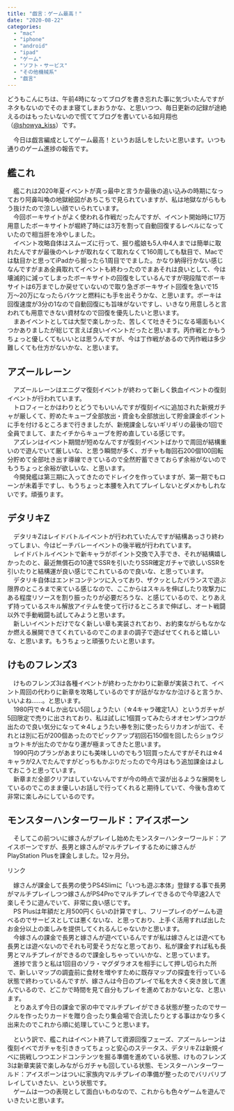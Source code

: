 ```yaml
---
title: "戯言：ゲーム最高！"
date: "2020-08-22"
categories: 
  - "mac"
  - "iphone"
  - "android"
  - "ipad"
  - "ゲーム"
  - "ソフト・サービス"
  - "その他機械系"
  - "戯言"
---
```


どうもこんにちは、午前4時になってブログを書き忘れた事に気づいたんですがネタもないのでそのまま寝てしまおうかな、と思いつつ、毎日更新の記録が途絶えるのはもったいないので慌ててブログを書いている如月翔也（[@showya\_kiss](http://twitter.com/showya_kiss)）です。  
  
　今日は戯言編成としてゲーム最高！というお話しをしたいと思います。いつも通りのゲーム進捗の報告です。  

## 艦これ

　艦これは2020年夏イベントが真っ最中と言うか最後の追い込みの時期になっており阿鼻叫喚の地獄絵図があちこちで見られていますが、私は地獄ながらももう抜けたので涼しい顔でいられています。  
　今回ボーキサイトがよく使われる作戦だったんですが、イベント開始時に17万用意したボーキサイトが堀終了時には3万を割って自動回復するレベルになっていたので相当肝を冷やしました。  
　イベント攻略自体はスムーズに行って、掘り艦娘も5人中4人までは簡単に取れたんですが最後のヘレナが取れなくて取れなくて160周しても駄目で、Macでは駄目かと思ってiPadから掘ったら1周目ででました。かなり納得行かない感じなんですがまあ全員取れてイベントも終わったのでまあそれは良いとして、今は壊滅的に減ってしまったボーキサイトの回復をしているんですが現段階でボーキサイトは6万までしか戻せていないので取り急ぎボーキサイト回復を急いで15万〜20万になったらバケツと燃料にも手を出そうかな、と思います。ボーキは回復速度が3分の1なので自動回復にも旨味がないですし、いきなり用意しろと言われても用意できない資材なので回復を優先したいと思います。  
　まあイベントとしては大型で楽しかった、苦しくて吐きそうになる場面もいくつかありましたが総じて言えば良いイベントだったと思います。丙作戦とかもうちょっと優しくてもいいとは思うんですが、今は丁作戦があるので丙作戦は多少難しくても仕方がないかな、と思います。  

## アズールレーン

　アズールレーンはエニグマ復刻イベントが終わって新しく鉄血イベントの復刻イベントが行われています。  
　トロフィーとかはわりとどうでもいいんですが復刻イベに追加された新規ガチャが厳しくて、貯めたキューブ全部放出・資金も全部放出して貯金課金ポイントに手を付けるところまで行きましたが、新規課金しないギリギリの最後の1回で全員でまして、またイチからキューブを貯め直している感じです。  
　アズレンはイベント期間が短めなんですが復刻イベントばかりで周回が結構重いので遊んでいて厳しいな、と思う瞬間が多く、ガチャも毎回石200個100回転分貯めて全部吐き出す導線できているので全然貯蓄できておらず余裕がないのでもうちょっと余裕が欲しいな、と思います。  
　今開発艦は第三期に入ってきたのでドレイクを作っていますが、第一期でもローンが未着手ですし、もうちょっと本腰を入れてプレイしないとダメかもしれないです。頑張ります。  

## デタリキZ

　デタリキZはレイドバトルイベントが行われていたんですが結構あっさり終わってしまい、今はビーチバレーイベントの後半戦が行われています。  
　レイドバトルイベントで新キャラがポイント交換で入手でき、それが結構嬉しかったのと、最近無償石の10連でSSRを引いたりSSR確定ガチャで欲しいSSRを引いたりと結構運が良い感じでこれているので良いな、と思っています。  
　デタリキ自体はエンドコンテンツに入っており、ザクッとしたバランスで遊ぶ限界のところまで来ている感じなので、ここからはスキルを伸ばしたり攻撃力にある程度リソースを割り振ったりが必要だろうな、と感じているので、とりあえず持っているスキル解放アイテムを使って行けるところまで伸ばし、オート戦闘以外で手動戦闘も試してみようと思います。  
　新しいイベントだけでなく新しい章も実装されており、お約束ながらもなかなか燃える展開できてくれているのでこのままの調子で遊ばせてくれると嬉しいな、と思います。もうちょっと頑張りたいと思います。  

## けものフレンズ3

　けものフレンズ3は各種イベントが終わったかわりに新章が実装されて、イベント周回の代わりに新章を攻略しているのですが話がなかなか泣けると言うか、いいよね……。と思います。  
　1980円で☆4しか出ない5回しょうたい（☆4キャラ確定1人）というガチャが5回限定で売りに出されており、私は試しに1個買ってみたらオオセンザンコウが出たので良い気分になって☆4しょうたい券を別に使ったらリカオンが出て、それとは別に石が200個あったのでピックアップ初回石150個を回したらショウジョウトキが出たのでかなり運が極まってきたと思います。  
　1990円のプランがあまりにも美味しいのでもう1回買ったんですがそれは☆4キャラが2人でたんですがどっちもかぶりだったので今月はもう追加課金はよしておこうと思っています。  
　新章まだ全部クリアはしていないんですが今の時点で涙が出るような展開をしているのでこのまま優しいお話しで行ってくれると期待していて、今後も含めて非常に楽しみにしているのです。  

## モンスターハンターワールド：アイスボーン

　そしてこの前ついに嫁さんがプレイし始めたモンスターハンターワールド：アイスボーンですが、長男と嫁さんがマルチプレイするために嫁さんがPlayStation Plusを課金しました。12ヶ月分。  
<script type="text/javascript">(function(b,c,f,g,a,d,e){b.MoshimoAffiliateObject=a;b[a]=b[a]||function(){arguments.currentScript=c.currentScript||c.scripts[c.scripts.length-2];(b[a].q=b[a].q||[]).push(arguments)};c.getElementById(a)||(d=c.createElement(f),d.src=g,d.id=a,e=c.getElementsByTagName("body")[0],e.appendChild(d))})(window,document,"script","//dn.msmstatic.com/site/cardlink/bundle.js","msmaflink");msmaflink({"n":"モンスターハンターワールド:アイスボーン マスターエディション - PS4","b":"カプコン","t":"PLJM-16446","d":"https:\/\/m.media-amazon.com","c_p":"\/images\/I","p":["\/51XXklrzYHL.jpg","\/41vjSKMzo7L.jpg","\/51d0bYPE1oL.jpg","\/51ubSqfa4XL.jpg","\/31FD+f5IpDL.jpg"],"u":{"u":"https:\/\/www.amazon.co.jp\/dp\/B07RP4WP59","t":"amazon","r_v":""},"aid":{"amazon":"2093955","rakuten":"2093954","yahoo":"2099557"},"eid":"vEl4C","s":"s"});</script>

リンク

　嫁さんが課金して長男の使うPS4Slimに「いつも遊ぶ本体」登録する事で長男がマルチプレイしつつ嫁さんがPS4Proでマルチプレイできるので今早速2人で楽しそうに遊んでいて、非常に良い感じです。  
　PS Plusは年額だと月500円くらいの計算ですし、フリープレイのゲームも遊べるのでサービスとしては悪くないな、と思っており、上手く活用すれば出したお金分以上の楽しみを提供してくれるんじゃないかと思います。  
　今嫁さんの課金で長男と嫁さんが遊べているんですが私は嫁さんとは遊べても長男とは遊べないのでそれも可愛そうだなと思っており、私が課金すれば私も長男とマルチプレイができるので課金しちゃっていいかな、と思っています。  
　進捗で言うと私は1回目のゾラ・マグダラオスを相手にして押し切られた所で、新しいマップの調査前に食材を増やすために既存マップの探査を行っている状態で終わっているんですが、嫁さんは今日のプレイで私を大きく突き放して進んでいるので、どこかで時間を見て自分もプレイを進めておかないとな、と思います。  
　とりあえず今日の課金で家の中でマルチプレイができる状態が整ったのでサークルを作ったりカードを贈り合ったり集会場で合流したりとする事はかなり多く出来たのでこれから順に処理していこうと思います。  

　という訳で、艦これはイベント終了して資源回復フェーズ、アズールレーンは復刻イベでガチャを引ききってちょっと安心のステータス、デタリキZは新規イベに挑戦しつつエンドコンテンツを掘る準備を進めている状態、けものフレンズ3は新章実装で楽しみながらガチャも回している状態、モンスターハンターワールド：アイスボーンはついに家族内マルチプレイの準備が整ったのでバリバリプレイしていきたい、という状態です。  
　ゲームは一つの表現として面白いものなので、これからも色々ゲームを遊んでいきたいと思います。
